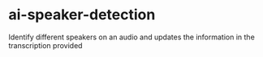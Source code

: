 # ai-speaker-detection
Identify different speakers on an audio and updates the information in the transcription provided
